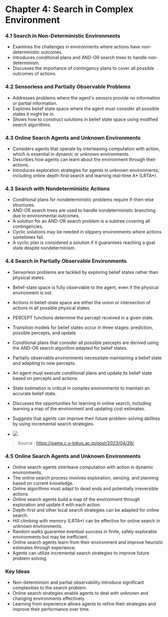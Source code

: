 # Chapter 4: Search in Complex Environment

### 4.1 Search in Non-Deterministic Environments
- Examines the challenges in environments where actions have non-deterministic outcomes.
- Introduces conditional plans and AND-OR search trees to handle non-determinism.
- Discusses the importance of contingency plans to cover all possible outcomes of actions.


### 4.2 Sensorless and Partially Observable Problems
- Addresses problems where the agent's sensors provide no information or partial information.
- Explores belief state space where the agent must consider all possible states it might be in.
- Shows how to construct solutions in belief state space using modified search algorithms.


### 4.3 Online Search Agents and Unknown Environments
- Considers agents that operate by interleaving computation with action, which is essential in dynamic or unknown environments.
- Describes how agents can learn about the environment through their actions.
- Introduces exploration strategies for agents in unknown environments, including online depth-first search and learning real-time A* (LRTA*).

### 4.3 Search with Nondeterministic Actions
- Conditional plans for nondeterministic problems require if-then-else structures.
- AND-OR search trees are used to handle nondeterministic branching due to environmental outcomes.
- A solution for an AND-OR search problem is a subtree covering all contingencies.
- Cyclic solutions may be needed in slippery environments where actions sometimes fail.
- A cyclic plan is considered a solution if it guarantees reaching a goal state despite nondeterminism.

### 4.4 Search in Partially Observable Environments
- Sensorless problems are tackled by exploring belief states rather than physical states.
- Belief-state space is fully observable to the agent, even if the physical environment is not.
- Actions in belief-state space are either the union or intersection of actions in all possible physical states.
- PERCEPT functions determine the percept received in a given state.
- Transition models for belief states occur in three stages: prediction, possible percepts, and update.
- Conditional plans that consider all possible percepts are derived using the AND-OR search algorithm adapted for belief states.
- Partially observable environments necessitate maintaining a belief state and adapting to new percepts.
- An agent must execute conditional plans and update its belief state based on percepts and actions.
- State estimation is critical in complex environments to maintain an accurate belief state.
- Discusses the opportunities for learning in online search, including learning a map of the environment and updating cost estimates.
- Suggests that agents can improve their future problem-solving abilities by using incremental search strategies.

-  ![](https://game.c.u-tokyo.ac.jp/post/2023/04/26/clip_v4.gif)
> Source : https://game.c.u-tokyo.ac.jp/post/2023/04/26/

### 4.5 Online Search Agents and Unknown Environments
- Online search agents interleave computation with action in dynamic environments.
- The online search process involves exploration, sensing, and planning based on current knowledge.
- Online algorithms must adapt to dead ends and potentially irreversible actions.
- Online search agents build a map of the environment through exploration and update it with each action.
- Depth-first and other local search strategies can be adapted for online search.
- Hill climbing with memory (LRTA*) can be effective for online search in unknown environments.
- Random walks guarantee eventual success in finite, safely explorable environments but may be inefficient.
- Online search agents learn from their environment and improve heuristic estimates through experience.
- Agents can utilize incremental search strategies to improve future problem solving.

### Key Ideas
- Non-determinism and partial observability introduce significant complexities to the search problem.
- Online search strategies enable agents to deal with unknown and changing environments effectively.
- Learning from experience allows agents to refine their strategies and improve their performance over time.
